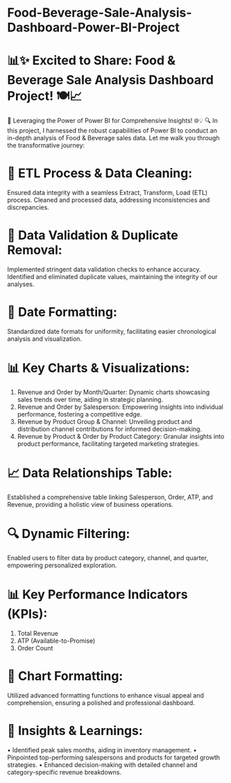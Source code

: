 # Food-Beverage-Sale-Analysis-Dashboard-Power-BI-Project

# 📊✨ Excited to Share: Food & Beverage Sale Analysis Dashboard Project! 🍽️📈
🚀 Leveraging the Power of Power BI for Comprehensive Insights! 🌐💡
🔍 In this project, I harnessed the robust capabilities of Power BI to conduct an in-depth analysis of Food & Beverage sales data. Let me walk you through the transformative journey:
# 🔄 ETL Process & Data Cleaning:
Ensured data integrity with a seamless Extract, Transform, Load (ETL) process. Cleaned and processed data, addressing inconsistencies and discrepancies.
# 🛑 Data Validation & Duplicate Removal: 
Implemented stringent data validation checks to enhance accuracy. Identified and eliminated duplicate values, maintaining the integrity of our analyses.
# 📅 Date Formatting:
Standardized date formats for uniformity, facilitating easier chronological analysis and visualization.
# 📊 Key Charts & Visualizations:
1.	Revenue and Order by Month/Quarter: Dynamic charts showcasing sales trends over time, aiding in strategic planning.
2.	Revenue and Order by Salesperson: Empowering insights into individual performance, fostering a competitive edge.
3.	Revenue by Product Group & Channel: Unveiling product and distribution channel contributions for informed decision-making.
4.	Revenue by Product & Order by Product Category: Granular insights into product performance, facilitating targeted marketing strategies.
# 📈 Data Relationships Table:
Established a comprehensive table linking Salesperson, Order, ATP, and Revenue, providing a holistic view of business operations.
# 🔍 Dynamic Filtering: 
Enabled users to filter data by product category, channel, and quarter, empowering personalized exploration.
# 📊 Key Performance Indicators (KPIs):
1.	Total Revenue
2.	ATP (Available-to-Promise)
3.	Order Count
# 🎨 Chart Formatting:
Utilized advanced formatting functions to enhance visual appeal and comprehension, ensuring a polished and professional dashboard.
# 🚀 Insights & Learnings:
•	Identified peak sales months, aiding in inventory management.
•	Pinpointed top-performing salespersons and products for targeted growth strategies.
•	Enhanced decision-making with detailed channel and category-specific revenue breakdowns.


